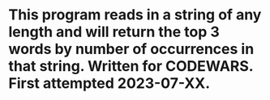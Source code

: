 # This program reads in a string of any length and will return the top 3 words by number of occurrences in that string. Written for CODEWARS. First attempted 2023-07-XX.
